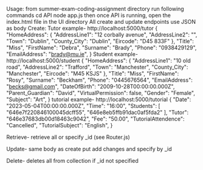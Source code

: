 Usage:
from summer-exam-coding-assignment directory run following commands
cd API
node app.js
then once API is running, open the index.html file in the UI directory
All create and update endpoints use JSON as body
Create:
Tutor example- http://localhost:5000/tutor
 {
        "HomeAddress": {
            "AddressLine1": "12 corbally avenue",
            "AddressLine2": "",
            "Town": "Dublin",
            "County_City": "Dublin",
            "Eircode": "D45 833F"
        },
        "Title": "Miss",
        "FirstName": "Debra",
        "Surname": "Brady",
        "Phone": "0938429129",
        "EmailAddress": "brady@mu.ie",
}
Student example- http://localhost:5000/student
{
        "HomeAddress": {
            "AddressLine1": "10 old road",
            "AddressLine2": "Trafford",
            "Town": "Manchester",
            "County_City": "Manchester",
            "Eircode": "M45 KSJS"
        },
        "Title": "Miss",
        "FirstName": "Rosy",
        "Surname": "Beckham",
        "Phone": "0445676564",
        "EmailAddress": "becks@gmail.com",
        "DateOfBirth": "2009-10-28T00:00:00.000Z",
        "Parent_Guardian": "David",
        "VirtualPermission": false,
        "Gender": "Female",
        "Subject": "Art",
}
tutorial example- http://localhost:5000/tutorial
{
        "Date": "2023-05-04T00:00:00.000Z",
        "Time": "16:00",
        "Students": [
            "646e7f220846100045dcff55",
            "646e8eb5ffb91dac0af5fda2"
        ],
        "Tutor": "646e37683db00d18463c9042",
        "Fee": "50.00",
        "TutorialAttendence": "Cancelled",
        "TutorialSubject": "English",
}

Retrieve- retrieve all or specify _id (see Router.js)

Update- same body as create put add changes and specify by _id

Delete- deletes all from collection if _id not specified
